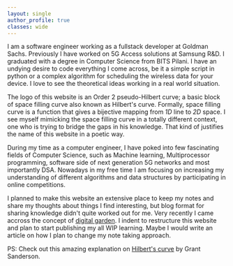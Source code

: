 ```yaml
---
layout: single
author_profile: true
classes: wide
---
```


I am a software engineer working as a fullstack developer at Goldman Sachs. Previously I have worked on 5G Access solutions at Samsung R&D. I graduated with a degree in Computer Science from BITS Pilani.
I have an undying desire to code everything I come across, be it a simple script in python or a complex algorithm for scheduling the wireless data for your device.
I love to see the theoretical ideas working in a real world situation.

The logo of this website is an Order 2 pseudo-Hilbert curve; a basic block of space filling curve also known as Hilbert's curve.
Formally, space filling curve is a function that gives a bijective mapping from *1D* line to *2D* space.
I see myself mimicking the space filling curve in a totally different context, one who is trying to bridge the gaps in his knowledge.
That kind of justifies the name of this website in a poetic way.

During my time as a computer engineer, I have poked into few fascinating fields of Computer Science, such as Machine learning, Multiprocessor programming, software side of next generation 5G networks and most importantly DSA. Nowadays in my free time I am focusing on increasing my understanding of different algorithms and data structures by participating in online competitions.

I planned to make this website an extensive place to keep my notes and share my thoughts about things I find interesting, but blog format for sharing knowledge didn't quite worked out for me.
Very recently I came accross the concept of [digital garden](https://joelhooks.com/digital-garden). I indent to restructure this website and plan to start publishing my all WIP learning. Maybe I would write an article on how I plan to
change my note taking approach.

PS: Check out this amazing explanation on [Hilbert's curve](https://www.youtube.com/watch?v=3s7h2MHQtxc) by Grant Sanderson.
